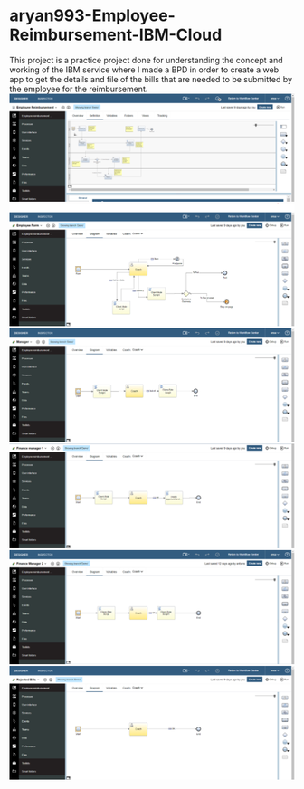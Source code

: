 # aryan993-Employee-Reimbursement-IBM-Cloud
This project is a practice project done for understanding the concept and working of the IBM service where I made a BPD in order to create a web app to get the details and file of the bills that are needed to be submitted by the employee for the reimbursement.
![](images/0BPDOverview.png)
![](images/1EmployeeForm.png)
![](images/2Manager.png)
![](images/3FinanceManager.png)
![](images/4FinanceManager.png)
![](images/5RejectedBills.png)
